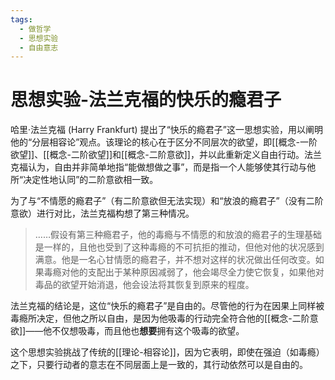 ```yaml
---
tags:
  - 做哲学
  - 思想实验
  - 自由意志
---
```


# 思想实验-法兰克福的快乐的瘾君子

哈里·法兰克福 (Harry Frankfurt) 提出了“快乐的瘾君子”这一思想实验，用以阐明他的“分层相容论”观点。该理论的核心在于区分不同层次的欲望，即[[概念-一阶欲望]]、[[概念-二阶欲望]]和[[概念-二阶意欲]]，并以此重新定义自由行动。法兰克福认为，自由并非简单地指“能做想做之事”，而是指一个人能够使其行动与他所“决定性地认同”的二阶意欲相一致。

为了与“不情愿的瘾君子”（有二阶意欲但无法实现）和“放浪的瘾君子”（没有二阶意欲）进行对比，法兰克福构想了第三种情况。

> ……假设有第三种瘾君子，他的毒瘾与不情愿的和放浪的瘾君子的生理基础是一样的，且他也受到了这种毒瘾的不可抗拒的推动，但他对他的状况感到满意。他是一名心甘情愿的瘾君子，并不想对这样的状况做出任何改变。如果毒瘾对他的支配出于某种原因减弱了，他会竭尽全力使它恢复，如果他对毒品的欲望开始消退，他会设法将其恢复到原来的程度。

法兰克福的结论是，这位“快乐的瘾君子”是自由的。尽管他的行为在因果上同样被毒瘾所决定，但他之所以自由，是因为他吸毒的行动完全符合他的[[概念-二阶意欲]]——他不仅想吸毒，而且他也**想要**拥有这个吸毒的欲望。

这个思想实验挑战了传统的[[理论-相容论]]，因为它表明，即使在强迫（如毒瘾）之下，只要行动者的意志在不同层面上是一致的，其行动依然可以是自由的。
